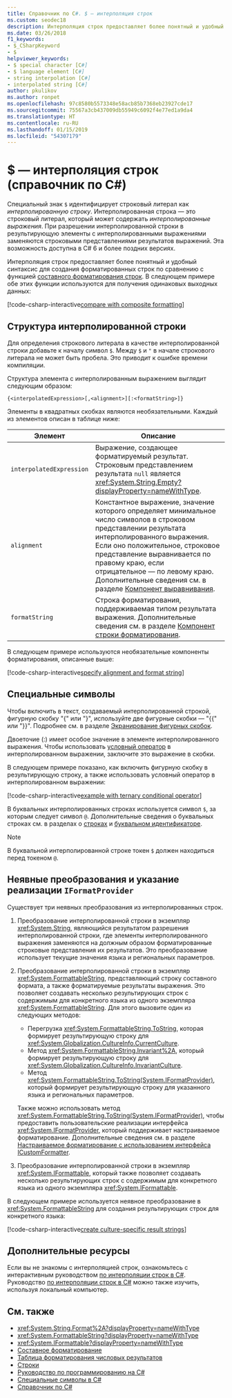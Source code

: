 ```yaml
---
title: Справочник по C#. $ — интерполяция строк
ms.custom: seodec18
description: Интерполяция строк предоставляет более понятный и удобный синтаксис для форматирования строковых выходных данных, чем традиционное составное форматирование строк.
ms.date: 03/26/2018
f1_keywords:
- $_CSharpKeyword
- $
helpviewer_keywords:
- $ special character [C#]
- $ language element [C#]
- string interpolation [C#]
- interpolated string [C#]
author: pkulikov
ms.author: ronpet
ms.openlocfilehash: 97c8580b5573348e58acb85b7368eb23927cde17
ms.sourcegitcommit: 75567a3cb437009db55949c6092f4e77ed1a9da4
ms.translationtype: HT
ms.contentlocale: ru-RU
ms.lasthandoff: 01/15/2019
ms.locfileid: "54307179"
---
```

# <a name="---string-interpolation-c-reference"></a>$ — интерполяция строк (справочник по C#)

Специальный знак `$` идентифицирует строковый литерал как *интерполированную строку*. Интерполированная строка — это строковый литерал, который может содержать *интерполированные выражения*. При разрешении интерполированной строки в результирующую элементы с интерполированными выражениями заменяются строковыми представлениями результатов выражений. Эта возможность доступна в C# 6 и более поздних версиях.

Интерполяция строк предоставляет более понятный и удобный синтаксис для создания форматированных строк по сравнению с функцией [составного форматирования строк](../../../standard/base-types/composite-formatting.md). В следующем примере обе этих функции используются для получения одинаковых выходных данных:

[!code-csharp-interactive[compare with composite formatting](../../../../samples/snippets/csharp/language-reference/tokens/string-interpolation.cs#1)]

## <a name="structure-of-an-interpolated-string"></a>Структура интерполированной строки

Для определения строкового литерала в качестве интерполированной строки добавьте к началу символ `$`. Между `$` и `"` в начале строкового литерала не может быть пробела. Это приводит к ошибке времени компиляции.

Структура элемента с интерполированным выражением выглядит следующим образом:

```
{<interpolatedExpression>[,<alignment>][:<formatString>]}
```

Элементы в квадратных скобках являются необязательными. Каждый из элементов описан в таблице ниже:

|Элемент|Описание|
|-------------|-----------------|
|`interpolatedExpression`|Выражение, создающее форматируемый результат. Строковым представлением результата `null` является <xref:System.String.Empty?displayProperty=nameWithType>.|
|`alignment`|Константное выражение, значение которого определяет минимальное число символов в строковом представлении результата интерполированного выражения. Если оно положительное, строковое представление выравнивается по правому краю, если отрицательное — по левому краю. Дополнительные сведения см. в разделе [Компонент выравнивания](../../../standard/base-types/composite-formatting.md#alignment-component).|
|`formatString`|Строка форматирования, поддерживаемая типом результата выражения. Дополнительные сведения см. в разделе [Компонент строки форматирования](../../../standard/base-types/composite-formatting.md#format-string-component).|

В следующем примере используются необязательные компоненты форматирования, описанные выше:

[!code-csharp-interactive[specify alignment and format string](../../../../samples/snippets/csharp/language-reference/tokens/string-interpolation.cs#2)]

## <a name="special-characters"></a>Специальные символы

Чтобы включить в текст, создаваемый интерполированной строкой, фигурную скобку "{" или "}", используйте две фигурные скобки — "{{" или "}}". Подробнее см. в разделе [Экранирование фигурных скобок](../../../standard/base-types/composite-formatting.md#escaping-braces).

Двоеточие (:) имеет особое значение в элементе интерполированного выражения. Чтобы использовать [условный оператор](../operators/conditional-operator.md) в интерполированном выражении, заключите это выражение в скобки.

В следующем примере показано, как включить фигурную скобку в результирующую строку, а также использовать условный оператор в интерполированном выражении:

[!code-csharp-interactive[example with ternary conditional operator](../../../../samples/snippets/csharp/language-reference/tokens/string-interpolation.cs#3)]

В буквальных интерполированных строках используется символ `$`, за которым следует символ `@`. Дополнительные сведения о буквальных строках см. в разделах о [строках](../keywords/string.md) и [буквальном идентификаторе](verbatim.md).

> [!NOTE]
> В буквальной интерполированной строке токен `$` должен находиться перед токеном `@`.

## <a name="implicit-conversions-and-specifying-iformatprovider-implementation"></a>Неявные преобразования и указание реализации `IFormatProvider`

Существует три неявных преобразования из интерполированных строк.

1. Преобразование интерполированной строки в экземпляр <xref:System.String>, являющийся результатом разрешения интерполированной строки, где элементы интерполированного выражения заменяются на должным образом форматированные строковые представления их результатов. Это преобразование использует текущие значения языка и региональных параметров.

1. Преобразование интерполированной строки в экземпляр <xref:System.FormattableString>, представляющий строку составного формата, а также форматируемые результаты выражения. Это позволяет создавать несколько результирующих строк с содержимым для конкретного языка из одного экземпляра <xref:System.FormattableString>. Для этого вызовите один из следующих методов:

      - Перегрузка <xref:System.FormattableString.ToString>, которая формирует результирующую строку для <xref:System.Globalization.CultureInfo.CurrentCulture>.
      - Метод <xref:System.FormattableString.Invariant%2A>, который формирует результирующую строку для <xref:System.Globalization.CultureInfo.InvariantCulture>.
      - Метод <xref:System.FormattableString.ToString(System.IFormatProvider)>, который формирует результирующую строку для указанного языка и региональных параметров.

    Также можно использовать метод <xref:System.FormattableString.ToString(System.IFormatProvider)>, чтобы предоставить пользовательские реализации интерфейса <xref:System.IFormatProvider>, который поддерживает настраиваемое форматирование. Дополнительные сведения см. в разделе [Настраиваемое форматирование с использованием интерфейса ICustomFormatter](../../../standard/base-types/formatting-types.md#custom-formatting-with-icustomformatter).

1. Преобразование интерполированной строки в экземпляр <xref:System.IFormattable>, который также позволяет создавать несколько результирующих строк с содержимым для конкретного языка из одного экземпляра <xref:System.IFormattable>.

В следующем примере используется неявное преобразование в <xref:System.FormattableString> для создания результирующих строк для конкретного языка:

[!code-csharp-interactive[create culture-specific result strings](../../../../samples/snippets/csharp/language-reference/tokens/string-interpolation.cs#4)]

## <a name="additional-resources"></a>Дополнительные ресурсы

Если вы не знакомы с интерполяцией строк, ознакомьтесь с интерактивным руководством [по интерполяции строк в C#](../../tutorials/intro-to-csharp/interpolated-strings.yml). Руководство [по интерполяции строк в C#](../../tutorials/string-interpolation.md) можно также изучить, используя локальный компьютер.

## <a name="see-also"></a>См. также

- <xref:System.String.Format%2A?displayProperty=nameWithType>
- <xref:System.FormattableString?displayProperty=nameWithType>
- <xref:System.IFormattable?displayProperty=nameWithType>
- [Составное форматирование](../../../standard/base-types/composite-formatting.md)
- [Таблица форматирования числовых результатов](../keywords/formatting-numeric-results-table.md)
- [Строки](../../programming-guide/strings/index.md)
- [Руководство по программированию на C#](../../programming-guide/index.md)
- [Специальные символы в C#](index.md)
- [Справочник по C#](../index.md)
